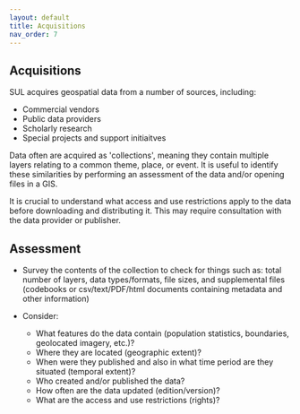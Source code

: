 ```yaml
---
layout: default
title: Acquisitions
nav_order: 7
---
```


## Acquisitions ##

SUL acquires geospatial data from a number of sources, including:

* Commercial vendors
* Public data providers
* Scholarly research
* Special projects and support initiaitves

Data often are acquired as 'collections', meaning they contain multiple layers relating to a common theme, place, or event. It is useful to identify these similarities by performing an assessment of the data and/or opening files in a GIS.

It is crucial to understand what access and use restrictions apply to the data before downloading and distributing it. This may require consultation with the data provider or publisher.

## Assessment

* Survey the contents of the collection to check for things such as: total number of layers, data types/formats, file sizes, and supplemental files (codebooks or csv/text/PDF/html documents containing metadata and other information)

* Consider: 
  * What features do the data contain (population statistics, boundaries, geolocated imagery, etc.)? 
  * Where they are located (geographic extent)? 
  * When were they published and also in what time period are they situated (temporal extent)? 
  * Who created and/or published the data? 
  * How often are the data updated (edition/version)? 
  * What are the access and use restrictions (rights)?




